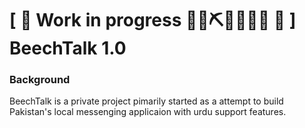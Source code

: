 # \[ 🚧 Work in progress 👷‍♀️⛏👷🔧️👷🔧 🚧 \] BeechTalk 1.0

### Background
BeechTalk is a private project pimarily started as a attempt to build Pakistan's local messenging applicaion with urdu support features. 
